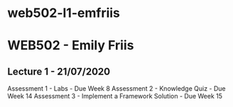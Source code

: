 # web502-l1-emfriis
# WEB502 - Emily Friis

## Lecture 1 - 21/07/2020

Assessment 1 - Labs - Due Week 8
Assessment 2 - Knowledge Quiz - Due Week 14
Assessment 3 - Implement a Framework Solution - Due Week 15